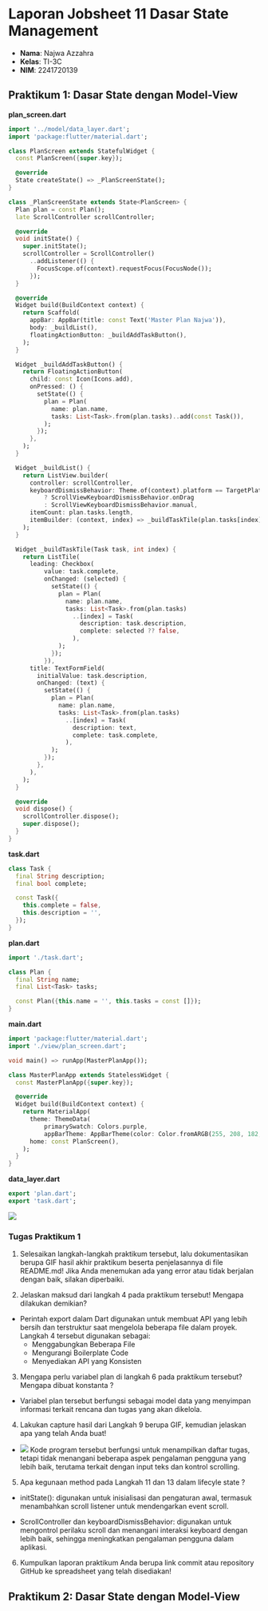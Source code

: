 # Laporan Jobsheet 11 Dasar State Management

- **Nama**: Najwa Azzahra
- **Kelas**: TI-3C
- **NIM**: 2241720139

## Praktikum 1: Dasar State dengan Model-View

**plan_screen.dart**

```dart
import '../model/data_layer.dart';
import 'package:flutter/material.dart';

class PlanScreen extends StatefulWidget {
  const PlanScreen({super.key});

  @override
  State createState() => _PlanScreenState();
}

class _PlanScreenState extends State<PlanScreen> {
  Plan plan = const Plan();
  late ScrollController scrollController;

  @override
  void initState() {
    super.initState();
    scrollController = ScrollController()
      ..addListener(() {
        FocusScope.of(context).requestFocus(FocusNode());
      });
  }

  @override
  Widget build(BuildContext context) {
    return Scaffold(
      appBar: AppBar(title: const Text('Master Plan Najwa')),
      body: _buildList(),
      floatingActionButton: _buildAddTaskButton(),
    );
  }

  Widget _buildAddTaskButton() {
    return FloatingActionButton(
      child: const Icon(Icons.add),
      onPressed: () {
        setState(() {
          plan = Plan(
            name: plan.name,
            tasks: List<Task>.from(plan.tasks)..add(const Task()),
          );
        });
      },
    );
  }

  Widget _buildList() {
    return ListView.builder(
      controller: scrollController,
      keyboardDismissBehavior: Theme.of(context).platform == TargetPlatform.iOS
          ? ScrollViewKeyboardDismissBehavior.onDrag
          : ScrollViewKeyboardDismissBehavior.manual,
      itemCount: plan.tasks.length,
      itemBuilder: (context, index) => _buildTaskTile(plan.tasks[index], index),
    );
  }

  Widget _buildTaskTile(Task task, int index) {
    return ListTile(
      leading: Checkbox(
          value: task.complete,
          onChanged: (selected) {
            setState(() {
              plan = Plan(
                name: plan.name,
                tasks: List<Task>.from(plan.tasks)
                  ..[index] = Task(
                    description: task.description,
                    complete: selected ?? false,
                  ),
              );
            });
          }),
      title: TextFormField(
        initialValue: task.description,
        onChanged: (text) {
          setState(() {
            plan = Plan(
              name: plan.name,
              tasks: List<Task>.from(plan.tasks)
                ..[index] = Task(
                  description: text,
                  complete: task.complete,
                ),
            );
          });
        },
      ),
    );
  }

  @override
  void dispose() {
    scrollController.dispose();
    super.dispose();
  }
}
```

**task.dart**

```dart
class Task {
  final String description;
  final bool complete;

  const Task({
    this.complete = false,
    this.description = '',
  });
}
```

**plan.dart**

```dart
import './task.dart';

class Plan {
  final String name;
  final List<Task> tasks;

  const Plan({this.name = '', this.tasks = const []});
}
```

**main.dart**

```dart
import 'package:flutter/material.dart';
import './view/plan_screen.dart';

void main() => runApp(MasterPlanApp());

class MasterPlanApp extends StatelessWidget {
  const MasterPlanApp({super.key});

  @override
  Widget build(BuildContext context) {
    return MaterialApp(
      theme: ThemeData(
          primarySwatch: Colors.purple,
          appBarTheme: AppBarTheme(color: Color.fromARGB(255, 208, 182, 212))),
      home: const PlanScreen(),
    );
  }
}
```

**data_layer.dart**

```dart
export 'plan.dart';
export 'task.dart';
```

<img src="img/gif.gif"/>

### Tugas Praktikum 1

1. Selesaikan langkah-langkah praktikum tersebut, lalu dokumentasikan berupa GIF hasil akhir praktikum beserta penjelasannya di file README.md! Jika Anda menemukan ada yang error atau tidak berjalan dengan baik, silakan diperbaiki.

2. Jelaskan maksud dari langkah 4 pada praktikum tersebut! Mengapa dilakukan demikian?

- Perintah export dalam Dart digunakan untuk membuat API yang lebih bersih dan terstruktur saat mengelola beberapa file dalam proyek. Langkah 4 tersebut digunakan sebagai:
  - Menggabungkan Beberapa File
  - Mengurangi Boilerplate Code
  - Menyediakan API yang Konsisten

3. Mengapa perlu variabel plan di langkah 6 pada praktikum tersebut? Mengapa dibuat konstanta ?

- Variabel plan tersebut berfungsi sebagai model data yang menyimpan informasi terkait rencana dan tugas yang akan dikelola.

4. Lakukan capture hasil dari Langkah 9 berupa GIF, kemudian jelaskan apa yang telah Anda buat!

- <img src="img/11-00.png"/>
  Kode program tersebut berfungsi untuk menampilkan daftar tugas, tetapi tidak menangani beberapa aspek pengalaman pengguna yang lebih baik, terutama terkait dengan input teks dan kontrol scrolling.

5. Apa kegunaan method pada Langkah 11 dan 13 dalam lifecyle state ?

- initState(): digunakan untuk inisialisasi dan pengaturan awal, termasuk menambahkan scroll listener untuk mendengarkan event scroll.

- ScrollController dan keyboardDismissBehavior: digunakan untuk mengontrol perilaku scroll dan menangani interaksi keyboard dengan lebih baik, sehingga meningkatkan pengalaman pengguna dalam aplikasi.

6. Kumpulkan laporan praktikum Anda berupa link commit atau repository GitHub ke spreadsheet yang telah disediakan!

## Praktikum 2: Dasar State dengan Model-View
